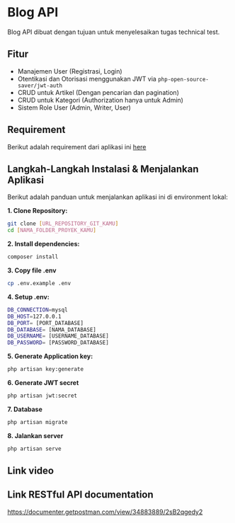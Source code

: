 # Blog API

Blog API dibuat dengan tujuan untuk menyelesaikan tugas technical test.

## Fitur
* Manajemen User (Registrasi, Login)
* Otentikasi dan Otorisasi menggunakan JWT via `php-open-source-saver/jwt-auth`
* CRUD untuk Artikel (Dengan pencarian dan pagination)
* CRUD untuk Kategori (Authorization hanya untuk Admin)
* Sistem Role User (Admin, Writer, User)

## Requirement
Berikut adalah requirement dari aplikasi ini [here](requirement) 

## Langkah-Langkah Instalasi & Menjalankan Aplikasi

Berikut adalah panduan untuk menjalankan aplikasi ini di environment lokal:

**1. Clone Repository:**

   ```bash
   git clone [URL_REPOSITORY_GIT_KAMU]
   cd [NAMA_FOLDER_PROYEK_KAMU]
   ```
**2. Install dependencies:**
```bash
composer install
```

**3. Copy file .env**
```bash
cp .env.example .env
```

**4. Setup .env:**
```bash
DB_CONNECTION=mysql
DB_HOST=127.0.0.1
DB_PORT= [PORT_DATABASE]
DB_DATABASE= [NAMA_DATABASE]
DB_USERNAME= [USERNAME_DATABASE]
DB_PASSWORD= [PASSWORD_DATABASE]
```

**5. Generate Application key:**
```bash
php artisan key:generate
```

**6. Generate JWT secret**
```bash
php artisan jwt:secret
```

**7. Database**
```bash
php artisan migrate
```

**8. Jalankan server**
```bash
php artisan serve
```

## Link video

## Link RESTful API documentation
https://documenter.getpostman.com/view/34883889/2sB2qgedy2
